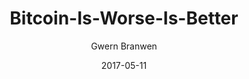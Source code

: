 ---
layout: writing
title: Bitcoin-Is-Worse-Is-Better
date: 2017-05-11
categories: ['Bitcoin']
author: ['Gwern Branwen']
excerpt: The irreversibility of Bitcoin transactions makes for some unusual dynamics in exchanges, along with the entire altcoin ecosystem (probably the most interesting altcoin scam to me was the Bytecoin scam+anonymity innovation). I learned of an interesting example in May 2013, when a Reddit post introduced me to a Tor hidden site which offers you double your money back if you send it some bitcoins.
external_url: https://www.gwern.net/Bitcoin-is-Worse-is-Better
---